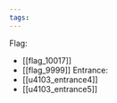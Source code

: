 ```yaml
---
tags:
---
```

Flag:
- [[flag_10017]]
- [[flag_9999]]
Entrance:
- [[u4103_entrance4]]
- [[u4103_entrance5]]
